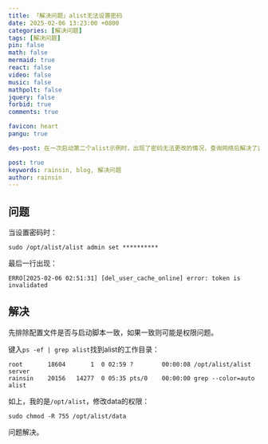 ```yaml
---
title: 「解决问题」alist无法设置密码
date: 2025-02-06 13:23:00 +0800
categories: [解决问题]
tags: [解决问题]
pin: false
math: false
mermaid: true
react: false
video: false
music: false
mathpolt: false
jquery: false
forbid: true
comments: true

favicon: heart
pangu: true

des-post: 在一次启动第二个alist示例时，出现了密码无法更改的情况，查询网络后解决了这个问题，把文章贴在这。

post: true
keywords: rainsin, blog, 解决问题
author: rainsin
---
```


## 问题

当设置密码时：

```shell
sudo /opt/alist/alist admin set **********
```

最后一行出现：

```shell
ERRO[2025-02-06 02:51:31] [del_user_cache_online] error: token is invalidated
```

## 解决

先排除配置文件是否与启动脚本一致，如果一致则可能是权限问题。

键入`ps -ef | grep alist`找到alist的工作目录：

```shell
root       18604       1  0 02:59 ?        00:00:08 /opt/alist/alist server
rainsin    20156   14277  0 05:35 pts/0    00:00:00 grep --color=auto alist
```

如上，我的是`/opt/alist`，修改data的权限：

```shell
sudo chmod -R 755 /opt/alist/data 
```

问题解决。